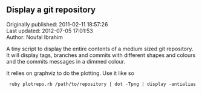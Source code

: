 ## Display a git repository  
Originally published: 2011-02-11 18:57:26  
Last updated: 2012-07-05 17:01:53  
Author: Noufal Ibrahim  
  
A tiny script to display the entire contents of a medium sized git repository. It will display tags, branches and commits with different shapes and colours and the commits messages in a dimmed colour. 

It relies on graphviz to do the plotting. 
Use it like so 

     ruby plotrepo.rb /path/to/repository | dot -Tpng | display -antialias